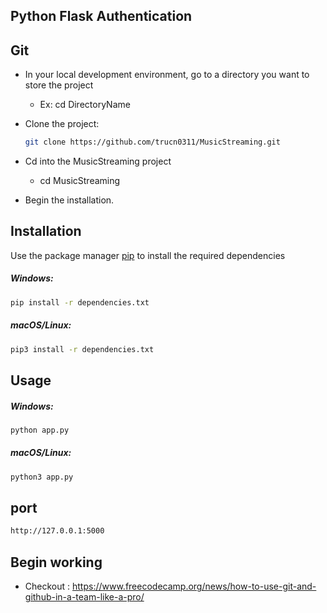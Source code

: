 ## Python Flask Authentication

## Git
 - In your local development environment, go to a directory you want to store the project
 
   - Ex: cd DirectoryName
 
 - Clone the project:
    ```zsh
    git clone https://github.com/trucn0311/MusicStreaming.git 
    ```
- Cd into the MusicStreaming project

   - cd MusicStreaming
   
- Begin the installation.
 

## Installation

Use the package manager [pip](https://pip.pypa.io/en/stable/) to install the required dependencies

##### Windows:
```zsh
pip install -r dependencies.txt 
```

##### macOS/Linux:
```zsh
pip3 install -r dependencies.txt
```

## Usage

##### Windows:
```zsh
python app.py
```
##### macOS/Linux:
```zsh
python3 app.py
```

## port
```zsh
http://127.0.0.1:5000
```

## Begin working
 - Checkout : https://www.freecodecamp.org/news/how-to-use-git-and-github-in-a-team-like-a-pro/


